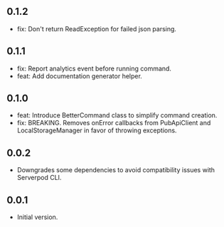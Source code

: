 ## 0.1.2

- fix: Don't return ReadException for failed json parsing.

## 0.1.1

- fix: Report analytics event before running command.
- feat: Add documentation generator helper.

## 0.1.0

- feat: Introduce BetterCommand class to simplify command creation.
- fix: BREAKING. Removes onError callbacks from PubApiClient and LocalStorageManager in favor of throwing exceptions.

## 0.0.2

- Downgrades some dependencies to avoid compatibility issues with Serverpod CLI.

## 0.0.1

- Initial version.
